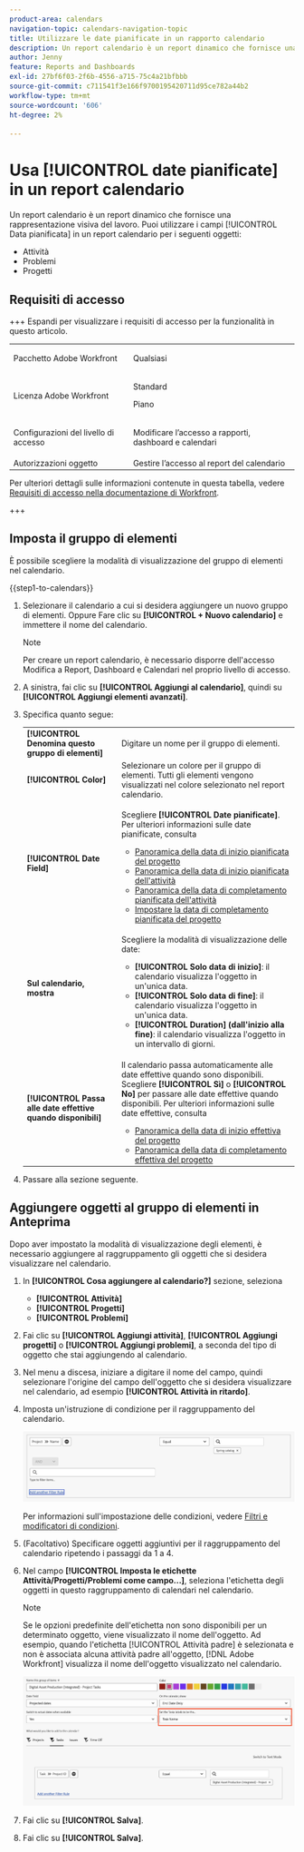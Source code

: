 ```yaml
---
product-area: calendars
navigation-topic: calendars-navigation-topic
title: Utilizzare le date pianificate in un rapporto calendario
description: Un report calendario è un report dinamico che fornisce una rappresentazione visiva del lavoro. È possibile utilizzare i campi Data pianificata in un report calendario per attività, problemi e progetti.
author: Jenny
feature: Reports and Dashboards
exl-id: 27bf6f03-2f6b-4556-a715-75c4a21bfbbb
source-git-commit: c711541f3e166f9700195420711d95ce782a44b2
workflow-type: tm+mt
source-wordcount: '606'
ht-degree: 2%

---
```


# Usa [!UICONTROL date pianificate] in un report calendario

<!--
<span class="preview">The highlighted information on this page refers to functionality not yet generally available. It is available only in the Preview Sandbox environment.</span> 
-->

Un report calendario è un report dinamico che fornisce una rappresentazione visiva del lavoro. Puoi utilizzare i campi [!UICONTROL Data pianificata] in un report calendario per i seguenti oggetti:

* Attività
* Problemi
* Progetti

## Requisiti di accesso

+++ Espandi per visualizzare i requisiti di accesso per la funzionalità in questo articolo.

<table style="table-layout:auto"> 
 <col> 
 </col> 
 <col> 
 </col> 
 <tbody> 
  <tr> 
   <td role="rowheader">Pacchetto Adobe Workfront</td> 
   <td> <p>Qualsiasi</p> </td> 
  </tr> 
  <tr> 
   <td role="rowheader">Licenza Adobe Workfront</td> 
   <td><p>Standard</p>
       <p>Piano</p></td> 
  </tr> 
  <tr> 
   <td role="rowheader">Configurazioni del livello di accesso</td> 
   <td> <p>Modificare l’accesso a rapporti, dashboard e calendari</p></td> 
  </tr> 
  <tr> 
   <td role="rowheader">Autorizzazioni oggetto</td> 
   <td>Gestire l’accesso al report del calendario</td> 
  </tr> 
 </tbody> 
</table>

Per ulteriori dettagli sulle informazioni contenute in questa tabella, vedere [Requisiti di accesso nella documentazione di Workfront](/help/quicksilver/administration-and-setup/add-users/access-levels-and-object-permissions/access-level-requirements-in-documentation.md).

+++

## Imposta il gruppo di elementi

È possibile scegliere la modalità di visualizzazione del gruppo di elementi nel calendario.

{{step1-to-calendars}}

1. Selezionare il calendario a cui si desidera aggiungere un nuovo gruppo di elementi.
Oppure
Fare clic su **[!UICONTROL + Nuovo calendario]** e immettere il nome del calendario.

   >[!NOTE]
   >
   >Per creare un report calendario, è necessario disporre dell&#39;accesso Modifica a Report, Dashboard e Calendari nel proprio livello di accesso.

1. A sinistra, fai clic su **[!UICONTROL Aggiungi al calendario]**, quindi su **[!UICONTROL Aggiungi elementi avanzati]**.

1. Specifica quanto segue:

   <table style="table-layout:auto">
    <col>
    <col>
    <tbody>
     <tr>
      <td role="rowheader"><strong>[!UICONTROL Denomina questo gruppo di elementi]</strong></td>
      <td>Digitare un nome per il gruppo di elementi.</td>
     </tr>
     <tr>
      <td role="rowheader"><strong>[!UICONTROL Color]</strong></td>
      <td>Selezionare un colore per il gruppo di elementi. Tutti gli elementi vengono visualizzati nel colore selezionato nel report calendario.</td>
     </tr>
     <tr>
      <td role="rowheader"><strong>[!UICONTROL Date Field]</strong></td>
      <td><p>Scegliere <strong>[!UICONTROL Date pianificate]</strong>. Per ulteriori informazioni sulle date pianificate, consulta </p>
       <ul>
        <li><a href="../../../manage-work/projects/planning-a-project/project-planned-start-date.md" class="MCXref xref">Panoramica della data di inizio pianificata del progetto</a></li>
        <li><a href="../../../manage-work/tasks/task-information/task-planned-start-date.md" class="MCXref xref">Panoramica della data di inizio pianificata dell'attività</a></li>
        <li><a href="../../../manage-work/tasks/task-information/task-planned-completion-date.md" class="MCXref xref">Panoramica della data di completamento pianificata dell'attività</a></li>
        <li><a href="../../../manage-work/projects/planning-a-project/project-planned-completion-date.md" class="MCXref xref">Impostare la data di completamento pianificata del progetto</a><br></li>
       </ul></td>
     </tr>
     <tr>
      <td role="rowheader"><strong>Sul calendario, mostra</strong></td>
      <td><p>Scegliere la modalità di visualizzazione delle date:</p>
       <ul>
        <li><strong>[!UICONTROL Solo data di inizio]</strong>: il calendario visualizza l'oggetto in un'unica data.</li>
        <li><strong>[!UICONTROL Solo data di fine]</strong>: il calendario visualizza l'oggetto in un'unica data.</li>
        <li><strong>[!UICONTROL Duration] (dall'inizio alla fine)</strong>: il calendario visualizza l'oggetto in un intervallo di giorni.</li>
       </ul></td>
     </tr>
     <tr data-mc-conditions="">
      <td role="rowheader"><strong>[!UICONTROL Passa alle date effettive quando disponibili]</strong></td>
      <td><p>Il calendario passa automaticamente alle date effettive quando sono disponibili. <br>Scegliere <strong>[!UICONTROL Sì]</strong> o <strong>[!UICONTROL No]</strong> per passare alle date effettive quando disponibili. Per ulteriori informazioni sulle date effettive, consulta</p>
       <ul>
        <li><a href="../../../manage-work/projects/planning-a-project/project-actual-start-date.md" class="MCXref xref">Panoramica della data di inizio effettiva del progetto </a></li>
        <li><a href="../../../manage-work/projects/planning-a-project/project-actual-completion-date.md" class="MCXref xref">Panoramica della data di completamento effettiva del progetto </a></li>
       </ul></td>
     </tr>
    </tbody>
   </table>

1. Passare alla sezione seguente.

## Aggiungere oggetti al gruppo di elementi in Anteprima

Dopo aver impostato la modalità di visualizzazione degli elementi, è necessario aggiungere al raggruppamento gli oggetti che si desidera visualizzare nel calendario.

1. In **[!UICONTROL Cosa aggiungere al calendario?]** sezione, seleziona

   * **[!UICONTROL Attività]**
   * **[!UICONTROL Progetti]**
   * **[!UICONTROL Problemi]**


1. Fai clic su **[!UICONTROL Aggiungi attività]**, **[!UICONTROL Aggiungi progetti]** o **[!UICONTROL Aggiungi problemi]**, a seconda del tipo di oggetto che stai aggiungendo al calendario.

1. Nel menu a discesa, iniziare a digitare il nome del campo, quindi selezionare l&#39;origine del campo dell&#39;oggetto che si desidera visualizzare nel calendario, ad esempio **[!UICONTROL Attività in ritardo]**.
1. Imposta un&#39;istruzione di condizione per il raggruppamento del calendario.


   ![Seleziona l&#39;oggetto per il calendario](assets/calendar-field-name.png)

   Per informazioni sull&#39;impostazione delle condizioni, vedere [Filtri e modificatori di condizioni](../../../reports-and-dashboards/reports/reporting-elements/filter-condition-modifiers.md).

1. (Facoltativo) Specificare oggetti aggiuntivi per il raggruppamento del calendario ripetendo i passaggi da 1 a 4.

1. Nel campo **[!UICONTROL Imposta le etichette Attività/Progetti/Problemi come campo...]**, seleziona l&#39;etichetta degli oggetti in questo raggruppamento di calendari nel calendario.

   >[!NOTE]
   >
   >Se le opzioni predefinite dell&#39;etichetta non sono disponibili per un determinato oggetto, viene visualizzato il nome dell&#39;oggetto. Ad esempio, quando l&#39;etichetta [!UICONTROL Attività padre] è selezionata e non è associata alcuna attività padre all&#39;oggetto, [!DNL Adobe Workfront] visualizza il nome dell&#39;oggetto visualizzato nel calendario.

   ![imposta etichette attività](assets/set-task-labels.png)
1. Fai clic su **[!UICONTROL Salva]**.

1. Fai clic su **[!UICONTROL Salva]**.

